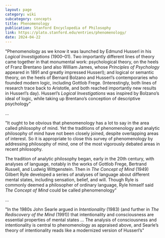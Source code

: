 ```yaml
---
layout: page
category: wiki
subcategory: concepts
title: Phenomenology
publication: Stanford Encyclopedia of Philosophy
link: https://plato.stanford.edu/entries/phenomenology/
date: 2024-04-22
---
```


"Phenomenology as we know it was launched by Edmund Husserl in his *Logical Investigations* (1900–01). Two importantly different lines of theory came together in that monumental work: psychological theory, on the heels of Franz Brentano (and also William James, whose *Principles of Psychology* appeared in 1891 and greatly impressed Husserl); and logical or semantic theory, on the heels of Bernard Bolzano and Husserl’s contemporaries who founded modern logic, including Gottlob Frege. (Interestingly, both lines of research trace back to Aristotle, and both reached importantly new results in Husserl’s day). Husserl’s *Logical Investigations* was inspired by Bolzano’s ideal of logic, while taking up Brentano’s conception of descriptive psychology"

...

"It ought to be obvious that phenomenology has a lot to say in the area called philosophy of mind. Yet the traditions of phenomenology and analytic philosophy of mind have not been closely joined, despite overlapping areas of interest. So it is appropriate to close this survey of phenomenology by addressing philosophy of mind, one of the most vigorously debated areas in recent philosophy.

The tradition of analytic philosophy began, early in the 20th century, with analyses of language, notably in the works of Gottlob Frege, Bertrand Russell, and Ludwig Wittgenstein. Then in *The Concept of Mind* (1949) Gilbert Ryle developed a series of analyses of language about different mental states, including sensation, belief, and will. Though Ryle is commonly deemed a philosopher of ordinary language, Ryle himself said *The Concept of Mind* could be called phenomenology"

...

"In the 1980s John Searle argued in *Intentionality* (1983) (and further in *The Rediscovery of the Mind* (1991)) that intentionality and consciousness are essential properties of mental states ... The analysis of consciousness and intentionality is central to phenomenology as appraised above, and Searle’s theory of intentionality reads like a modernized version of Husserl’s"
